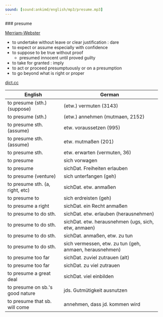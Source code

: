 ```yaml
---
sound: [sound:ankimd/english/mp3/presume.mp3]
---
```


\### presume

[Merriam-Webster](https://www.merriam-webster.com/dictionary/presume)

- to undertake without leave or clear justification : dare
- to expect or assume especially with confidence
- to suppose to be true without proof
    - presumed innocent until proved guilty
- to take for granted : imply
- to act or proceed presumptuously or on a presumption
- to go beyond what is right or proper

[dict.cc](https://www.dict.cc/presume)

| English        | German       |
| -------------- | ------------ |
| to presume (sth.) (suppose) | (etw.) vermuten (3143) |
| to presume (sth.) | (etw.) annehmen (mutmaen, 2152) |
| to presume sth. (assume) | etw. voraussetzen (995) |
| to presume sth. (assume) | etw. mutmaßen (201) |
| to presume sth. | etw. erwarten (vermuten, 36) |
| to presume | sich vorwagen |
| to presume | sichDat. Freiheiten erlauben |
| to presume (venture) | sich unterfangen (geh) |
| to presume sth. (a, right, etc) | sichDat. etw. anmaßen |
| to presume to | sich erdreisten (geh) |
| to presume a right | sichDat. ein Recht anmaßen |
| to presume to do sth. | sichDat. etw. erlauben (herausnehmen) |
| to presume to do sth. | sichDat. etw. herausnehmen (ugs, sich, etw, anmaen) |
| to presume to do sth. | sichDat. anmaßen, etw. zu tun |
| to presume to do sth. | sich vermessen, etw. zu tun (geh, anmaen, herausnehmen) |
| to presume too far | sichDat. zuviel zutrauen (alt) |
| to presume too far | sichDat. zu viel zutrauen |
| to presume a great deal | sichDat. viel einbilden |
| to presume on sb.'s good nature | jds. Gutmütigkeit ausnutzen |
| to presume that sb. will come | annehmen, dass jd. kommen wird |
